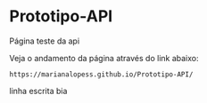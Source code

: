 # Prototipo-API
 Página teste da api


Veja o andamento da página através do link abaixo:
```
https://marianalopess.github.io/Prototipo-API/
```
linha escrita bia
